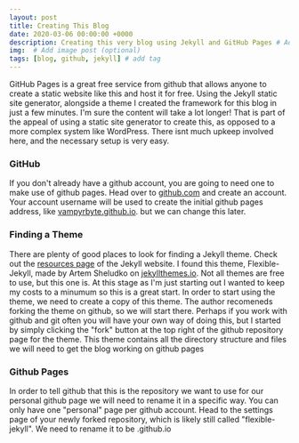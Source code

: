 ```yaml
---
layout: post
title: Creating This Blog
date: 2020-03-06 00:00:00 +0000
description: Creating this very blog using Jekyll and GitHub Pages # Add post description (optional)
img:  # Add image post (optional)
tags: [blog, github, jekyll] # add tag
---
```


GitHub Pages is a great free service from github that allows anyone to create a static website like this and host it for free. Using the Jekyll static site generator, alongside a theme I created the framework for this blog in just a few minutes. I'm sure the content will take a lot longer! 
That is part of the appeal of using a static site generator to create this, as opposed to a more complex system like WordPress. There isnt much upkeep involved here, and the necessary setup is very easy.

### GitHub
If you don't already have a github account, you are going to need one to make use of github pages. Head over to [github.com](https://github.com) and create an account. Your account username will be used to create the initial github pages address, like [vampyrbyte.github.io](https://vampyrbyte.github.io). but we can change this later.

### Finding a Theme
There are plenty of good places to look for finding a Jekyll theme. Check out the [resources page](https://jekyllrb.com/resources/) of the Jekyll website. I found this theme, Flexible-Jekyll, made by Artem Sheludko on [jekyllthemes.io](https://jekyllthemes.io/). Not all themes are free to use, but this one is. At this stage as I'm just starting out I wanted to keep my costs to a minumum so this is a great start. 
In order to start using the theme, we need to create a copy of this theme. The author recomeneds forking the theme on github, so we will start there. Perhaps if you work with github and git often you will have your own way of doing this, but I started by simply clicking the "fork" button at the top right of the github repository page for the theme.
This theme contains all the directory structure and files we will need to get the blog working on github pages

### Github Pages
In order to tell github that this is the repository we want to use for our personal github page we will need to rename it in a specific way. You can only have one "personal" page per github account. Head to the settings page of your newly forked repository, which is likely still called "flexible-jekyll". We need to rename it to be <username>.github.io
